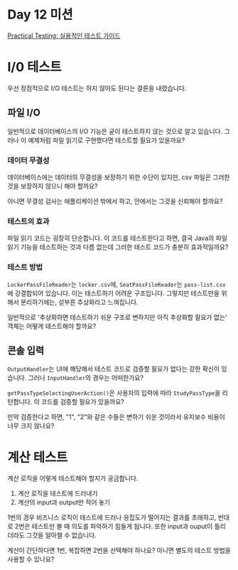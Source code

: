 # Day 12 미션

[Practical Testing: 실용적인 테스트 가이드](https://www.inflearn.com/course/practical-testing-%EC%8B%A4%EC%9A%A9%EC%A0%81%EC%9D%B8-%ED%85%8C%EC%8A%A4%ED%8A%B8-%EA%B0%80%EC%9D%B4%EB%93%9C)

# I/0 테스트

우선 장점적으로 I/O 테스트는 하지 않아도 된다는 결론을 내렸습니다.

## 파일 I/O

일반적으로 데이터베이스의 I/O 기능은 굳이 테스트하지 않는 것으로 알고 있습니다. 그러나 이 예제처럼 파일 읽기로 구현했다면 테스트할 필요가 있을까요?

### 데이터 무결성

데이터베이스에는 데이터의 무결성을 보장하기 위한 수단이 있지만, csv 파일은 그러한 것을 보장하지 않으니 해야 할까요?

아니면 무결성 검사는 애플리케이션 밖에서 하고, 안에서는 그것을 신뢰해야 할까요?

### 테스트의 효과

파일 읽기 코드는 굉장히 단순합니다. 이 코드를 테스트한다고 하면, 결국 Java의 파일 읽기 기능을 테스트하는 것과 다름 없는데 그러한 테스트 코드가 충분히 효과적일까요?

### 테스트 방법

`LockerPassFileReader`는 `locker.csv`에, `SeatPassFileReader`는 `pass-list.csv`에 강결합되어 있습니다. 이는 테스트하기 어려운 구조입니다. 그렇지만 테스트만을
위해서 분리하기에는, 섣부른 추상화라고 느껴집니다.

일반적으로 '추상화하면 테스트하기 쉬운 구조로 변하지만 아직 추상화할 필요가 없는' 객체는 어떻게 테스트해야 할까요?

## 콘솔 입력

`OutputHandler`는 UI에 해당해서 테스트 코드로 검증할 필요가 없다는 강한 확신이 있습니다. 그러나 `InputHandler`의 경우는 어떠한가요?

`getPassTypeSelectingUserAction()`은 사용자의 입력에 따라 `StudyPassType`을 리턴합니다. 이 코드를 검증할 필요가 있을까요?

만약 검증한다고 하면, "1", "2"와 같은 수들은 변하기 쉬운 것이라서 유지보수 비용이 너무 크지 않나요?

# 계산 테스트

계산 로직을 어떻게 테스트해야 할지가 궁금합니다.

1. 계산 로직을 테스트에 드러내기
2. 계산의 input과 output만 적어 놓기

1번의 경우 비즈니스 로직이 테스트에 드러나 응집도가 떨어지는 결과를 초래하고, 반대로 2번은 테스트만 볼 때 의도를 파악하기 힘들게 됩니다. 또한 input과 ouput이 틀리더라도 그것을 알아챌 수 없습니다.

계산이 간단하다면 1번, 복잡하면 2번을 선택해야 하나요?
아니면 별도의 테스트 방법을 사용할 수 있나요?
